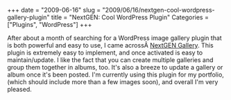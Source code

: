 +++
date = "2009-06-16"
slug = "2009/06/16/nextgen-cool-wordpress-gallery-plugin"
title = "NextGEN: Cool WordPress Plugin"
Categories = ["Plugins", "WordPress"]
+++

After about a month of searching for a WordPress image gallery plugin that is both powerful and easy to use, I came acrossÂ [NextGEN Gallery](http://wordpress.org/extend/plugins/nextgen-gallery/). This plugin is extremely easy to implement, and once activated is easy to maintain/update. I like the fact that you can create multiple galleries and group them together in albums, too. It's also a breeze to update a gallery or album once it's been posted. I'm currently using this plugin for my portfolio, (which should include more than a few images soon), and overall I'm very pleased.
